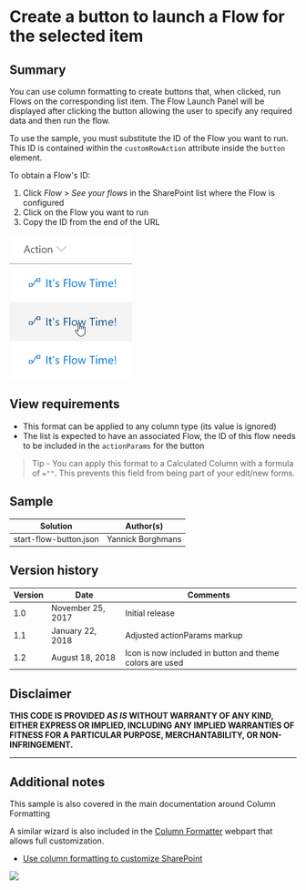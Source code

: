 # Create a button to launch a Flow for the selected item

## Summary
You can use column formatting to create buttons that, when clicked, run Flows on the corresponding list item. The Flow Launch Panel will be displayed after clicking the button allowing the user to specify any required data and then run the flow.

To use the sample, you must substitute the ID of the Flow you want to run. This ID is contained within the `customRowAction` attribute inside the `button` element.

To obtain a Flow's ID:

1. Click _Flow_ > _See your flows_ in the SharePoint list where the Flow is configured
2. Click on the Flow you want to run
3. Copy the ID from the end of the URL

![screenshot of the sample](./screenshot.png)

## View requirements
- This format can be applied to any column type (its value is ignored)
- The list is expected to have an associated Flow, the ID of this flow needs to be included in the `actionParams` for the button

> Tip - You can apply this format to a Calculated Column with a formula of `=""`. This prevents this field from being part of your edit/new forms.

## Sample

Solution|Author(s)
--------|---------
start-flow-button.json | Yannick Borghmans

## Version history

Version|Date|Comments
-------|----|--------
1.0|November 25, 2017|Initial release
1.1|January 22, 2018|Adjusted actionParams markup
1.2|August 18, 2018|Icon is now included in button and theme colors are used

## Disclaimer
**THIS CODE IS PROVIDED *AS IS* WITHOUT WARRANTY OF ANY KIND, EITHER EXPRESS OR IMPLIED, INCLUDING ANY IMPLIED WARRANTIES OF FITNESS FOR A PARTICULAR PURPOSE, MERCHANTABILITY, OR NON-INFRINGEMENT.**

---

## Additional notes
This sample is also covered in the main documentation around Column Formatting

A similar wizard is also included in the [Column Formatter](https://github.com/SharePoint/sp-dev-solutions/blob/master/solutions/ColumnFormatter/README.md) webpart that allows full customization.

- [Use column formatting to customize SharePoint](https://docs.microsoft.com/en-us/sharepoint/dev/declarative-customization/column-formatting)

<img src="https://telemetry.sharepointpnp.com/sp-dev-list-formatting/column-samples/generic-start-flow" />
